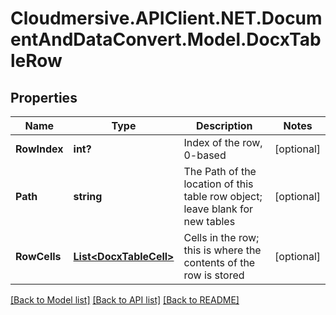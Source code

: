 # Cloudmersive.APIClient.NET.DocumentAndDataConvert.Model.DocxTableRow
## Properties

Name | Type | Description | Notes
------------ | ------------- | ------------- | -------------
**RowIndex** | **int?** | Index of the row, 0-based | [optional] 
**Path** | **string** | The Path of the location of this table row object; leave blank for new tables | [optional] 
**RowCells** | [**List&lt;DocxTableCell&gt;**](DocxTableCell.md) | Cells in the row; this is where the contents of the row is stored | [optional] 

[[Back to Model list]](../README.md#documentation-for-models) [[Back to API list]](../README.md#documentation-for-api-endpoints) [[Back to README]](../README.md)

